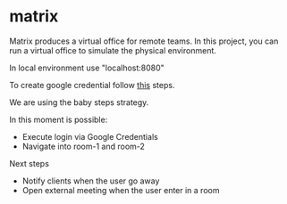 # matrix

Matrix produces a virtual office for remote teams. In this project, you can run a virtual office to simulate the physical environment.

In local environment use "localhost:8080" 

To create google credential follow [this](https://developers.google.com/identity/sign-in/web/sign-in) steps.

We are using the baby steps strategy.

In this moment is possible:
- Execute login via Google Credentials
- Navigate into room-1 and room-2

Next steps
- Notify clients when the user go away 
- Open external meeting when the user enter in a room
